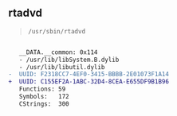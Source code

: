 ## rtadvd

> `/usr/sbin/rtadvd`

```diff

   __DATA.__common: 0x114
   - /usr/lib/libSystem.B.dylib
   - /usr/lib/libutil.dylib
-  UUID: F2318CC7-4EF0-3415-BBBB-2E01073F1A14
+  UUID: C155EF2A-1ABC-32D4-8CEA-E655DF9B1B96
   Functions: 59
   Symbols:   172
   CStrings:  300

```
